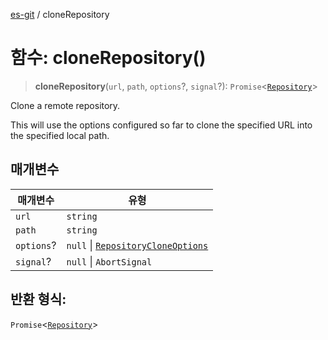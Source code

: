 [es-git](../globals.md) / cloneRepository

# 함수: cloneRepository()

> **cloneRepository**(`url`, `path`, `options`?, `signal`?): `Promise`\<[`Repository`](../classes/Repository.md)\>

Clone a remote repository.

This will use the options configured so far to clone the specified URL
into the specified local path.

## 매개변수

| 매개변수 | 유형 |
| ------ | ------ |
| `url` | `string` |
| `path` | `string` |
| `options`? | `null` \| [`RepositoryCloneOptions`](../interfaces/RepositoryCloneOptions.md) |
| `signal`? | `null` \| `AbortSignal` |

## 반환 형식:

`Promise`\<[`Repository`](../classes/Repository.md)\>

